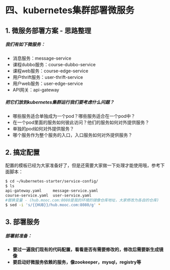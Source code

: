 # 四、kubernetes集群部署微服务
## 1. 微服务部署方案 - 思路整理
##### 我们有如下微服务：
- 消息服务：message-service
- 课程dubbo服务：course-dubbo-service
- 课程web服务：course-edge-service
- 用户thrift服务：user-thrift-service
- 用户web服务：user-edge-service
- API网关：api-gateway

##### 把它们放到kubernetes集群运行我们要考虑什么问题？
- 哪些服务适合单独成为一个pod？哪些服务适合在一个pod中？
- 在一个pod里面的服务如何彼此访问？他们的服务如何对外提供服务？
- 单独的pod如何对外提供服务？
- 哪个服务作为整个服务的入口，入口服务如何对外提供服务？


## 2. 搞定配置
配置的模板已经为大家准备好了，但是还需要大家做一下处理才能使用哦，参考下面脚本：
```bash
$ cd ~/kubernetes-starter/service-config/
$ ls
api-gateway.yaml     message-service.yaml
course-service.yaml  user-service.yaml
#替换变量 - (hub.mooc.com:8080是我的环境的镜像仓库地址，大家修改为各自的仓库)
$ sed -i 's/{{HUB}}/hub.mooc.com:8080/g' *
```
## 3. 部署服务
##### 部署前准备：
- **要过一遍我们现有的代码配置，看看是否有需要修改的，修改后需要新生成镜像**
- **要启动好微服务依赖的服务，像zookeeper，mysql，registry等**

